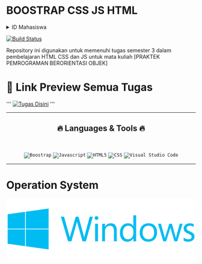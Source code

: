 # BOOSTRAP CSS JS HTML

<details>
  <summary>ID Mahasiswa</summary>
  
  ### myid
  Nama  : Mohammad Arbi Yoganata
  NIM   : 21104410073
  Kelas : TIB

  ### Question 
  ```
     Kumpulan source code untuk memenuhi Tugas Praktek Berorientasi Objek
  ```
</details>

[![Build Status](https://travis-ci.org/joemccann/dillinger.svg?branch=master)](https://travis-ci.org/joemccann/dillinger)

Repository ini digunakan untuk memenuhi tugas semester 3 dalam pembelajaran HTML CSS dan JS untuk mata kuliah [PRAKTEK PEMROGRAMAN BERORIENTASI OBJEK]

# 🔗 Link Preview Semua Tugas
'''
  [![Tugas Disini](https://img.shields.io/badge/my_portfolio-000?style=for-the-badge&logo=ko-fi&logoColor=white)](https://yoganataa.github.io/praktikum_desweb/)
'''

<hr>
<h2 align="center">🔥 Languages & Tools 🔥</h2>
<br>
<p align="center">
  <code><img title="Boostrap" height="25" src="https://github.com/Yoganataa/Yoganataa/blob/main/images/boostrap.png"></code>
  <code><img title="Javascript" height="25" src="https://github.com/Yoganataa/Yoganataa/blob/main/images/javascript.svg"></code>
  <code><img title="HTML5" height="25" src="https://github.com/Yoganataa/Yoganataa/blob/main/images/html5.svg"></code>
  <code><img title="CSS" height="25" src="https://github.com/Yoganataa/Yoganataa/blob/main/images/css.svg"></code>
  <code><img title="Visual Studio Code" height="25" src="https://github.com/Yoganataa/Yoganataa/blob/main/images/vscode.png"></code>
</p>
<hr>

# Operation System
![Alt text](/img/win.png "Using Windows Operation System")
